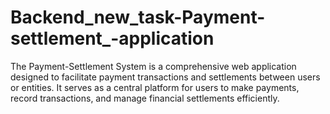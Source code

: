 # Backend_new_task-Payment-settlement_-application
The Payment-Settlement System is a comprehensive web application designed to facilitate payment transactions and settlements between users or entities. It serves as a central platform for users to make payments, record transactions, and manage financial settlements efficiently.
